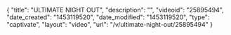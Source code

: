 {
    "title": "ULTIMATE NIGHT OUT",
    "description": "",
    "videoid": "25895494",
    "date_created": "1453119520",
    "date_modified": "1453119520",
    "type": "captivate",
    "layout": "video",
    "url": "\/v\/ultimate-night-out\/25895494"
}